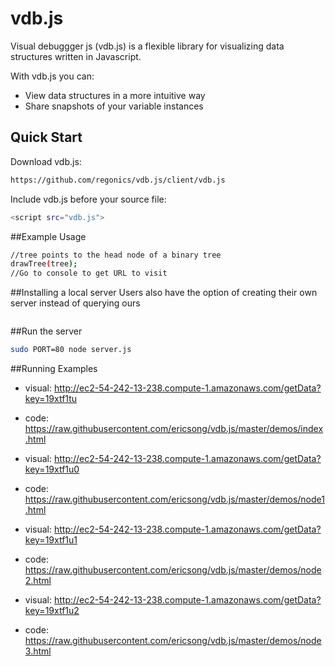 # vdb.js

Visual debuggger js (vdb.js) is a flexible library for visualizing data structures written in Javascript. 

With vdb.js you can:
* View data structures in a more intuitive way
* Share snapshots of your variable instances

## Quick Start
Download vdb.js:    
```sh
https://github.com/regonics/vdb.js/client/vdb.js
```

Include vdb.js before your source file:
```sh
<script src="vdb.js">
```
##Example Usage
```sh
//tree points to the head node of a binary tree
drawTree(tree);
//Go to console to get URL to visit
```

##Installing a local server
Users also have the option of creating their own server instead of querying ours
```sh
```

##Run the server
```sh
sudo PORT=80 node server.js
```

##Running Examples

* visual: http://ec2-54-242-13-238.compute-1.amazonaws.com/getData?key=19xtf1tu
* code: https://raw.githubusercontent.com/ericsong/vdb.js/master/demos/index.html


* visual: http://ec2-54-242-13-238.compute-1.amazonaws.com/getData?key=19xtf1u0
* code: https://raw.githubusercontent.com/ericsong/vdb.js/master/demos/node1.html


* visual: http://ec2-54-242-13-238.compute-1.amazonaws.com/getData?key=19xtf1u1
* code: https://raw.githubusercontent.com/ericsong/vdb.js/master/demos/node2.html


* visual: http://ec2-54-242-13-238.compute-1.amazonaws.com/getData?key=19xtf1u2
* code: https://raw.githubusercontent.com/ericsong/vdb.js/master/demos/node3.html
